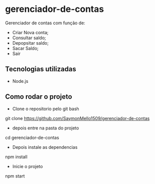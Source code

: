 # gerenciador-de-contas

Gerenciador de contas  com função de:

- Criar Nova conta;
- Consultar saldo;
- Depopsitar saldo;
- Sacar Saldo;
- Sair


## Tecnologias utilizadas
- Node.js

## Como rodar o projeto

- Clone o repositorio pelo git bash

git clone https://github.com/SaymonMello1509/gerenciador-de-contas

- depois entre na pasta do projeto

cd gerenciador-de-contas

- Depois instale as dependencias 

npm install

- Inicie o projeto

npm start

